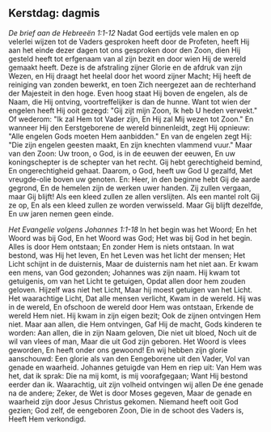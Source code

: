 ## Kerstdag: dagmis

*De brief aan de Hebreeën 1:1-12*
Nadat God eertijds vele malen en op velerlei wijzen tot de Vaders gesproken heeft door de Profeten, heeft Hij aan het einde dezer dagen tot ons gesproken door den Zoon, dien Hij gesteld heeft tot erfgenaam van al zijn bezit en door wien Hij de wereld gemaakt heeft. Deze is de afstraling zijner Glorie en de afdruk van zijn Wezen, en Hij draagt het heelal door het woord zijner Macht; Hij heeft de reiniging van zonden bewerkt, en toen Zich neergezet aan de rechterhand der Majesteit in den hoge. Even hoog staat Hij boven de engelen, als de Naam, die Hij ontving, voortreffelijker is dan de hunne. Want tot wien der engelen heeft Hij ooit gezegd: "Gij zijt mijn Zoon, Ik heb U heden verwekt." Of wederom: "Ik zal Hem tot Vader zijn, En Hij zal Mij wezen tot Zoon." En wanneer Hij den Eerstgeborene de wereld binnenleidt, zegt Hij opnieuw: "Alle engelen Gods moeten Hem aanbidden." En van de engelen zegt Hij: "Die zijn engelen geesten maakt, En zijn knechten vlammend vuur." Maar van den Zoon: Uw troon, o God, is in de eeuwen der eeuwen, En uw koningschepter is de schepter van het recht. Gij hebt gerechtigheid bemind, En ongerechtigheid gehaat. Daarom, o God, heeft uw God U gezalfd, Met vreugde-olie boven uw genoten. En: Heer, in den beginne hebt Gij de aarde gegrond, En de hemelen zijn de werken uwer handen. Zij zullen vergaan, maar Gij blijft! Als een kleed zullen ze allen verslijten. Als een mantel rolt Gij ze op, En als een kleed zullen ze worden verwisseld. Maar Gij blijft dezelfde, En uw jaren nemen geen einde. 

*Het Evangelie volgens Johannes 1:1-18*
In het begin was het Woord; En het Woord was bij God, En het Woord was God; Het was bij God in het begin. Alles is door Hem ontstaan; En zonder Hem is niets ontstaan. In wat bestond, was Hij het leven, En het Leven was het licht der mensen; Het Licht schijnt in de duisternis, Maar de duisternis nam het niet aan. Er kwam een mens, van God gezonden; Johannes was zijn naam. Hij kwam tot getuigenis, om van het Licht te getuigen, Opdat allen door hem zouden geloven. Hijzelf was niet het Licht, Maar hij moest getuigen van het Licht. Het waarachtige Licht, Dat alle mensen verlicht, Kwam in de wereld. Hij was in de wereld, En ofschoon de wereld door Hem was ontstaan, Erkende de wereld Hem niet. Hij kwam in zijn eigen bezit; Ook de zijnen ontvingen Hem niet. Maar aan allen, die Hem ontvingen, Gaf Hij de macht, Gods kinderen te worden: Aan allen, die in zijn Naam geloven, Die niet uit bloed, Noch uit de wil van vlees of man, Maar die uit God zijn geboren. Het Woord is vlees geworden, En heeft onder ons gewoond! En wij hebben zijn glorie aanschouwd: Een glorie als van den Eengeborene uit den Vader, Vol van genade en waarheid. Johannes getuigde van Hem en riep uit: Van Hem was het, dat ik sprak: Die na mij komt, is mij voorafgegaan; Want Hij bestond eerder dan ik. Waarachtig, uit zijn volheid ontvingen wij allen De éne genade na de andere; Zeker, de Wet is door Moses gegeven, Maar de genade en waarheid zijn door Jesus Christus gekomen. Niemand heeft ooit God gezien; God zelf, de eengeboren Zoon, Die in de schoot des Vaders is, Heeft Hem verkondigd. 

